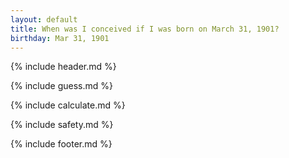 ```yaml
---
layout: default
title: When was I conceived if I was born on March 31, 1901?
birthday: Mar 31, 1901
---
```


{% include header.md %}

{% include guess.md %}

{% include calculate.md %}

{% include safety.md %}

{% include footer.md %}



